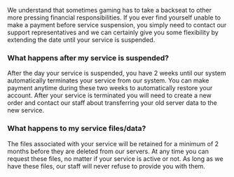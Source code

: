 We understand that sometimes gaming has to take a backseat to other more pressing financial responsibilities. If you ever find yourself unable to make a payment before service suspension, you simply need to contact our support representatives and we can certainly give you some flexibility by extending the date until your service is suspended.

### What happens after my service is suspended?
After the day your service is suspended, you have 2 weeks until our system automatically terminates your service from our system. You can make payment anytime during these two weeks to automatically restore your account. After your service is terminated you will need to create a new order and contact our staff about transferring your old server data to the new service.

### What happens to my service files/data?

The files associated with your service will be retained for a minimum of 2 months before they are deleted from our servers. At any time you can request these files, no matter if your service is active or not. As long as we have these files, our staff will never refuse to provide you with them.
